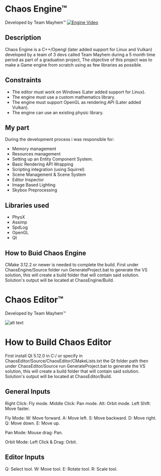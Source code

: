 # Chaos Engine™
Developed by Team Mayhem™
[![Engine Video](https://i.imgur.com/0lX2Fsu.jpg)](https://www.youtube.com/watch?v=Ox2pbvT2vFY "Chaos Engine Video")

## Description
Chaos Engine is a C++/Opengl (later added support for Linux and Vulkan) developed by a team of 3 devs called Team Mayhem during a 5 month time period as part of a graduation project, The objective of this project was to make a Game engine from scratch using as few libraries as possible.

## Constraints
- The editor must work on Windows (Later added support for Linux).
- The engine must use a custom mathematics library.
- The engine must support OpenGL as rendering API (Later added Vulkan).
- The engine can use an existing physic library.

## My part
During the development process i was responsible for:
- Memory management
- Resources management
- Setting up an Entity Component System.
- Basic Rendering API Wrapping
- Scripting integration (using Squirrel)
- Scene Management & Scene System
- Editor Inspector
- Image Based Lighting
- Skybox Preprocessing

## Libraries used
- PhysX
- Assimp
- SpdLog
- OpenGL
- Qt

## How to Buid Chaos Engine
CMake 3.12.2 or newer is needed to complete the build.
First under ChaosEngine/Source folder run GenerateProject.bat to generate the VS solution,
this will create a build folder that will contain said solution.
Solution's output will be located at ChaosEngine/Build.

# Chaos Editor™
Developed by Team Mayhem™

![alt text](https://i.imgur.com/KeMjqai.jpg)

# How to Build Chaos Editor
First install Qt 5.12.0 in C:/ or specify in ChaosEditor/Source/ChaosEditor/CMakeLists.txt the Qt folder path then under ChaosEditor/Source run GenerateProject.bat to generate the VS solution, this will create a build folder that will contain said solution.
Solution's output will be located at ChaosEditor/Build.

## General Inputs
 Right Click: Fly mode.
 Middle Click: Pan mode.
 Alt: Orbit mode.
 Left Shift: Move faster.
 
 Fly Mode:
  W: Move forward.
  A: Move left.
  S: Move backward.
  D: Move right.
  Q: Move down.
  E: Move up.

 Pan Mode:
  Mouse drag: Pan.

 Orbit Mode:
   Left Click & Drag: Orbit.

 ## Editor Inputs
 
 Q: Select tool.
 W: Move tool.
 E: Rotate tool.
 R: Scale tool.
